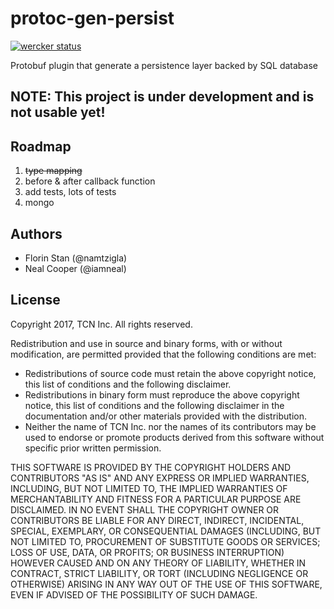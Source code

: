 # protoc-gen-persist
[![wercker status](https://app.wercker.com/status/17256e7e44980466f184c85f4bf14166/m/ "wercker status")](https://app.wercker.com/project/byKey/17256e7e44980466f184c85f4bf14166)

Protobuf plugin that generate a persistence layer backed by SQL database

## NOTE: This project is under development and is not usable yet!

## Roadmap
 1. ~~type mapping~~
 1. before & after callback function
 1. add tests, lots of tests
 1. mongo 


## Authors
 * Florin Stan (@namtzigla)
 * Neal Cooper (@iamneal)


## License
Copyright 2017, TCN Inc.
All rights reserved.

Redistribution and use in source and binary forms, with or without
modification, are permitted provided that the following conditions are
met:

 * Redistributions of source code must retain the above copyright
notice, this list of conditions and the following disclaimer.
 * Redistributions in binary form must reproduce the above
copyright notice, this list of conditions and the following disclaimer
in the documentation and/or other materials provided with the
distribution.
 * Neither the name of TCN Inc. nor the names of its
contributors may be used to endorse or promote products derived from
this software without specific prior written permission.

THIS SOFTWARE IS PROVIDED BY THE COPYRIGHT HOLDERS AND CONTRIBUTORS
"AS IS" AND ANY EXPRESS OR IMPLIED WARRANTIES, INCLUDING, BUT NOT
LIMITED TO, THE IMPLIED WARRANTIES OF MERCHANTABILITY AND FITNESS FOR
A PARTICULAR PURPOSE ARE DISCLAIMED. IN NO EVENT SHALL THE COPYRIGHT
OWNER OR CONTRIBUTORS BE LIABLE FOR ANY DIRECT, INDIRECT, INCIDENTAL,
SPECIAL, EXEMPLARY, OR CONSEQUENTIAL DAMAGES (INCLUDING, BUT NOT
LIMITED TO, PROCUREMENT OF SUBSTITUTE GOODS OR SERVICES; LOSS OF USE,
DATA, OR PROFITS; OR BUSINESS INTERRUPTION) HOWEVER CAUSED AND ON ANY
THEORY OF LIABILITY, WHETHER IN CONTRACT, STRICT LIABILITY, OR TORT
(INCLUDING NEGLIGENCE OR OTHERWISE) ARISING IN ANY WAY OUT OF THE USE
OF THIS SOFTWARE, EVEN IF ADVISED OF THE POSSIBILITY OF SUCH DAMAGE.
